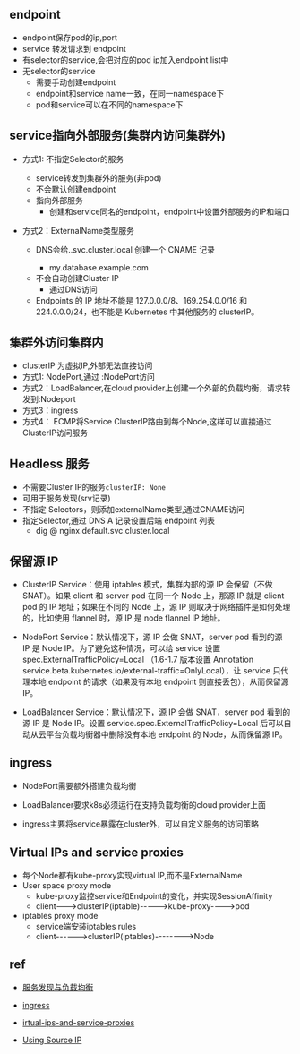 ## endpoint
+ endpoint保存pod的ip,port
+ service 转发请求到 endpoint
+ 有selector的service,会把对应的pod ip加入endpoint list中
+ 无selector的service
    + 需要手动创建endpoint
    + endpoint和service name一致，在同一namespace下
    + pod和service可以在不同的namespace下




## service指向外部服务(集群内访问集群外)

+ 方式1: 不指定Selector的服务
    + service转发到集群外的服务(非pod)
    + 不会默认创建endpoint
    + 指向外部服务
        + 创建和service同名的endpoint，endpoint中设置外部服务的IP和端口

+ 方式2：ExternalName类型服务
    + DNS会给<service-name>.<namespace>.svc.cluster.local 创建一个 CNAME 记录
        + my.database.example.com
    + 不会自动创建Cluster IP
        + 通过DNS访问
    + Endpoints 的 IP 地址不能是 127.0.0.0/8、169.254.0.0/16 和 224.0.0.0/24，也不能是 Kubernetes 中其他服务的 clusterIP。

## 集群外访问集群内

+ clusterIP 为虚拟IP,外部无法直接访问
+ 方式1: NodePort,通过 <NodeIP>:NodePort访问
+ 方式2：LoadBalancer,在cloud provider上创建一个外部的负载均衡，请求转发到<NodeIP>:Nodeport
+ 方式3：ingress
+ 方式4： ECMP将Service ClusterIP路由到每个Node,这样可以直接通过ClusterIP访问服务

## Headless 服务
+ 不需要Cluster IP的服务`clusterIP: None`
+ 可用于服务发现(srv记录)
+ 不指定 Selectors，则添加externalName类型,通过CNAME访问
+ 指定Selector,通过 DNS A 记录设置后端 endpoint 列表
    + dig @<ip>  nginx.default.svc.cluster.local


## 保留源 IP
+ ClusterIP Service：使用 iptables 模式，集群内部的源 IP 会保留（不做 SNAT）。如果 client 和 server pod 在同一个 Node 上，那源 IP 就是 client pod 的 IP 地址；如果在不同的 Node 上，源 IP 则取决于网络插件是如何处理的，比如使用 flannel 时，源 IP 是 node flannel IP 地址。

+ NodePort Service：默认情况下，源 IP 会做 SNAT，server pod 看到的源 IP 是 Node IP。为了避免这种情况，可以给 service 设置 spec.ExternalTrafficPolicy=Local （1.6-1.7 版本设置 Annotation service.beta.kubernetes.io/external-traffic=OnlyLocal），让 service 只代理本地 endpoint 的请求（如果没有本地 endpoint 则直接丢包），从而保留源 IP。

+ LoadBalancer Service：默认情况下，源 IP 会做 SNAT，server pod 看到的源 IP 是 Node IP。设置 service.spec.ExternalTrafficPolicy=Local 后可以自动从云平台负载均衡器中删除没有本地 endpoint 的 Node，从而保留源 IP。

## ingress
+ NodePort需要额外搭建负载均衡

+ LoadBalancer要求k8s必须运行在支持负载均衡的cloud provider上面

+ ingress主要将service暴露在cluster外，可以自定义服务的访问策略

## Virtual IPs and service proxies
+ 每个Node都有kube-proxy实现virtual IP,而不是ExternalName
+ User space proxy mode
    + kube-proxy监控service和Endpoint的变化，并实现SessionAffinity
    + client--->clusterIP(iptable)----->kube-proxy---->pod
+ iptables proxy mode
    + service端安装iptables rules
    + client------>clusterIP(iptables)-------->Node

## ref
+ [服务发现与负载均衡](https://feisky.gitbooks.io/kubernetes/content/concepts/service.html)

+ [ingress](https://feisky.gitbooks.io/kubernetes/content/concepts/ingress.html)

+ [irtual-ips-and-service-proxies](https://kubernetes.io/docs/concepts/services-networking/service/#virtual-ips-and-service-proxies)

+ [Using Source IP](https://kubernetes.io/docs/tutorials/services/source-ip/)